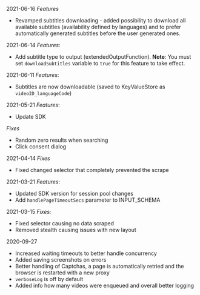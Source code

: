 2021-06-16
*Features*
- Revamped subtitles downloading - added possibility to download all available subtitles
  (availability defined by languages) and to prefer automatically generated subtitles before the user generated
  ones.

2021-06-14
*Features*:
- Add subtitle type to output (extendedOutputFunction). **Note**: You must set `downloadSubtitles` variable to `true` for this
  feature to take effect.

2021-06-11
*Features*:
- Subtitles are now downloadable (saved to KeyValueStore as `videoID_languageCode`)

2021-05-21
*Features*:
- Update SDK

*Fixes*
- Random zero results when searching
- Click consent dialog

2021-04-14
*Fixes*
- Fixed changed selector that completely prevented the scrape

2021-03-21
*Features*:
- Updated SDK version for session pool changes
- Add `handlePageTimeoutSecs` parameter to INPUT_SCHEMA


2021-03-15
*Fixes:*
- Fixed selector causing no data scraped
- Removed stealth causing issues with new layout

2020-09-27
- Increased waiting timeouts to better handle concurrency
- Added saving screenshots on errors
- Better handling of Captchas, a page is automatically retried and the browser is restarted with a new proxy
- `verboseLog` is off by default
- Added info how many videos were enqueued and overall better logging

